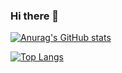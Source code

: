 ### Hi there 👋

[![Anurag's GitHub stats](https://github-readme-stats-hyen43.vercel.app/api?username=hyen43&show_icons=true&theme=radical)](https://github.com/anuraghazra/github-readme-stats)

[![Top Langs](https://github-readme-stats-hyen43.vercel.app/api/top-langs/?username=hyen43&layout=compact)](https://github.com/anuraghazra/github-readme-stats)
